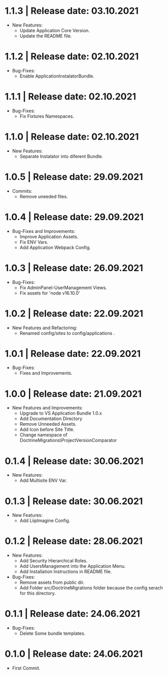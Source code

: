 1.1.3	|	Release date: **03.10.2021**
============================================
* New Features:
  - Update Application Core Version.
  - Update the README file.


1.1.2	|	Release date: **02.10.2021**
============================================
* Bug-Fixes:
  - Enable ApplicationInstalatorBundle.


1.1.1	|	Release date: **02.10.2021**
============================================
* Bug-Fixes:
  - Fix Fixtures Namespaces.


1.1.0	|	Release date: **02.10.2021**
============================================
* New Features:
  - Separate Instalator into diferent Bundle.


1.0.5	|	Release date: **29.09.2021**
============================================
* Commits:
  - Remove uneeded files.


1.0.4	|	Release date: **29.09.2021**
============================================
* Bug-Fixes and Improvements:
  - Improve Application Assets.
  - Fix ENV Vars.
  - Add Application Webpack Config.


1.0.3	|	Release date: **26.09.2021**
============================================
* Bug-Fixes:
  - Fix AdminPanel-UserManagement Views.
  - Fix assets for 'node v16.10.0'


1.0.2	|	Release date: **22.09.2021**
============================================
* New Features and Refactoring:
  - Renamed config/sites to config/applications .


1.0.1	|	Release date: **22.09.2021**
============================================
* Bug-Fixes:
  - Fixes and Improvements.


1.0.0	|	Release date: **21.09.2021**
============================================
* New Features and Improvements:
  - Upgrade to VS Application Bundle 1.0.x
  - Add Documentation Directory
  - Remove Unneeded Assets.
  - Add Icon before Site Title.
  - Change namespace of DoctrineMigrations\ProjectVersionComparator


0.1.4	|	Release date: **30.06.2021**
============================================
* New Features:
  - Add Multisite ENV Var.


0.1.3	|	Release date: **30.06.2021**
============================================
* New Features:
  - Add LiipImagine Config.


0.1.2	|	Release date: **28.06.2021**
============================================
* New Features:
  - Add Security Hierarchical Roles.
  - Add UsersManagement into the Application Menu.
  - Add Installation Instructions in README file.
* Bug-Fixes:
  - Remove assets from public dir.
  - Add Folder src/DoctrineMigrations folder because the config serach for this directory.


0.1.1	|	Release date: **24.06.2021**
============================================
* Bug-Fixes:
  - Delete Some bundle templates.


0.1.0	|	Release date: **24.06.2021**
============================================
* First Commit.


